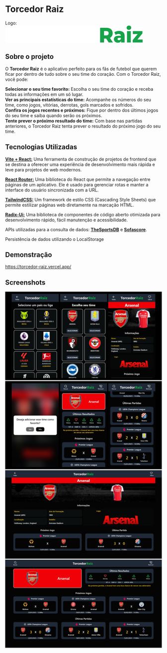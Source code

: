 # Torcedor Raiz

Logo:<br>
<img src="https://github.com/marvieiradev/torcedor-raiz/blob/master/public/logo.svg"/>

## Sobre o projeto

O <strong>Torcedor Raiz</strong> é o aplicativo perfeito para os fãs de futebol que querem ficar por dentro de tudo sobre o seu time do coração. Com o Torcedor Raiz, você pode:

<strong>Selecionar o seu time favorito:</strong> Escolha o seu time do coração e receba todas as informações em um só lugar.<br>
<strong>Ver as principais estatísticas do time:</strong> Acompanhe os números do seu time, como jogos, vitórias, derrotas, gols marcados e sofridos.
<br>
<strong>Confira os jogos recentes e próximos:</strong> Fique por dentro dos últimos jogos do seu time e saiba quando serão os próximos.
<br>
<strong>Tente prever o próximo resultado do time:</strong> Com base nas partidas anteriores, o Torcedor Raiz tenta prever o resultado do próximo jogo do seu time.

## Tecnologias Utilizadas

<a href="https://vite.dev/"><strong>Vite + React:</strong></a> Uma ferramenta de construção de projetos de frontend que se destina a oferecer uma experiência de desenvolvimento mais rápida e leve para projetos de web modernos.

<a href="https://reactrouter.com/"><strong>React Router:</strong></a> Uma biblioteca do React que permite a navegação entre páginas de um aplicativo. Ele é usado para gerenciar rotas e manter a interface do usuário sincronizada com a URL.

<a href="https://tailwindcss.com/"><strong>TailwindCSS:</strong></a> Um framework de estilo CSS (Cascading Style Sheets) que permite estilizar páginas web diretamente na marcação HTML.

<a href="https://www.radix-ui.com/"><strong>Radix-Ui:</strong></a> Uma biblioteca de componentes de código aberto otimizada para desenvolvimento rápido, fácil manutenção e acessibilidade.

APIs utilizadas para a consulta de dados: <a href="https://www.thesportsdb.com/"><strong>TheSportsDB</strong></a> e <a href="https://www.sofascore.com/"><strong>Sofascore</strong></a>.

Persistência de dados utilizando o LocalStorage

## Demonstração

https://torcedor-raiz.vercel.app/

## Screenshots

<img src="screens/screen01.jpg"/>
<img src="screens/screen02.jpg"/>
<img src="screens/screen03.jpg"/>
<img src="screens/screen04.jpg"/>
